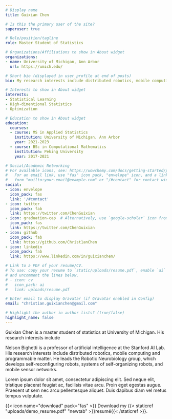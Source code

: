 ```yaml
---
# Display name
title: Guixian Chen

# Is this the primary user of the site?
superuser: true

# Role/position/tagline
role: Master Student of Statistics

# Organizations/Affiliations to show in About widget
organizations:
- name: University of Michigan, Ann Arbor
  url: https://umich.edu/

# Short bio (displayed in user profile at end of posts)
bio: My research interests include distributed robotics, mobile computing and programmable matter.

# Interests to show in About widget
interests:
- Statistical Learning
- High-dimentional Statistics
- Optimization

# Education to show in About widget
education:
  courses:
  - course: MS in Applied Statistics
    institution: University of Michigan, Ann Arbor
    year: 2021-2023
  - course: BSc in Computational Mathematics
    institution: Peking University
    year: 2017-2021

# Social/Academic Networking
# For available icons, see: https://wowchemy.com/docs/getting-started/page-builder/#icons
#   For an email link, use "fas" icon pack, "envelope" icon, and a link in the
#   form "mailto:your-email@example.com" or "/#contact" for contact widget.
social:
- icon: envelope
  icon_pack: fas
  link: '/#contact'
- icon: twitter
  icon_pack: fab
  link: https://twitter.com/ChenGuixian
- icon: graduation-cap  # Alternatively, use `google-scholar` icon from `ai` icon pack
  icon_pack: fas
  link: https://twitter.com/ChenGuixian
- icon: github
  icon_pack: fab
  link: https://github.com/Christ1anChen
- icon: linkedin
  icon_pack: fab
  link: https://www.linkedin.com/in/guixianchen/

# Link to a PDF of your resume/CV.
# To use: copy your resume to `static/uploads/resume.pdf`, enable `ai` icons in `params.toml`, 
# and uncomment the lines below.
# - icon: cv
#   icon_pack: ai
#   link: uploads/resume.pdf

# Enter email to display Gravatar (if Gravatar enabled in Config)
email: "christian.guixianchen@gmail.com"

# Highlight the author in author lists? (true/false)
highlight_name: false
---
```


Guixian Chen is a master student of statistics at University of Michigan. His research interests include 

Nelson Bighetti is a professor of artificial intelligence at the Stanford AI Lab. His research interests include distributed robotics, mobile computing and programmable matter. He leads the Robotic Neurobiology group, which develops self-reconfiguring robots, systems of self-organizing robots, and mobile sensor networks.

Lorem ipsum dolor sit amet, consectetur adipiscing elit. Sed neque elit, tristique placerat feugiat ac, facilisis vitae arcu. Proin eget egestas augue. Praesent ut sem nec arcu pellentesque aliquet. Duis dapibus diam vel metus tempus vulputate.

{{< icon name="download" pack="fas" >}} Download my {{< staticref "uploads/demo_resume.pdf" "newtab" >}}resumé{{< /staticref >}}.
